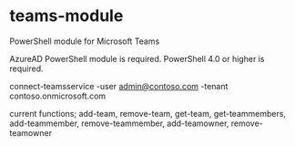 # teams-module
PowerShell module for Microsoft Teams


AzureAD PowerShell module is required.
PowerShell 4.0 or higher is required.

connect-teamsservice -user admin@contoso.com -tenant contoso.onmicrosoft.com

current functions;
add-team, remove-team, get-team, get-teammembers, add-teammember, remove-teammember, add-teamowner, remove-teamowner

